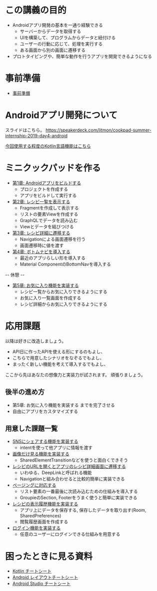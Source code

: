 # この講義の目的

- Androidアプリ開発の基本を一通り経験できる
  - サーバーからデータを取得する
  - UIを構築して、プログラムからデータと紐付ける
  - ユーザーの行動に応じて、処理を実行する
  - ある画面から別の画面に遷移する
- プロトタイピングや、簡単な動作を行うアプリを開発できるようになる

# 事前準備

- [事前準備](preparation)

# Androidアプリ開発について

スライドはこちら。
https://speakerdeck.com/litmon/cookpad-summer-internship-2019-day4-android

[今回使用する程度のKotlin言語機能はこちら](doc_kotlin_cheatsheet)

# ミニクックパッドを作る

- [第1章: Androidアプリをビルドする](chapter1)
  - プロジェクトを作成する
  - アプリをビルドして実行する
- [第2章: レシピ一覧を表示する](chapter2)
  - Fragmentを作成して表示する
  - リストの要素Viewを作成する
  - GraphQLでデータを読み込む
  - Viewとデータを結びつける
- [第3章: レシピ詳細に遷移する](chapter3)
  - Navigationによる画面遷移を行う
  - 画面遷移時に値を渡す
- [第4章: ボトムナビを導入する](chapter4)
  - 最近のアプリらしい形を導入する
  - Material ComponentのBottomNavを導入する

-- 休憩 --

- [第5章: お気に入り機能を実装する](chapter5)
  - レシピ一覧からお気に入りできるようにする
  - お気に入り一覧画面を作成する
  - レシピ詳細からお気に入りできるようにする

# 応用課題

以降は好きに改造しましょう。

- API日に作ったAPIを使える形にするのもよし、
- こちらで用意したシナリオをなぞるでもよし、
- まったく新しい機能を考えて導入するでもよし、

ここから先はあなたの想像力と実装力が試されます。
頑張りましょう。

## 後半の進め方

- 第5章: お気に入り機能を実装する までを完了させる
- 自由にアプリをカスタマイズする

## 用意した課題一覧

- [SNSにシェアする機能を実装する](advanced_sns_share)
  - intentを使って他アプリに情報を渡す
- [画像だけ見る機能を実装する](advanced_image)
  - SharedElementTransitionなどを使うと面白くできそう
- [レシピのURLを開くとアプリのレシピ詳細画面に遷移する](advanced_deeplink)
  - いわゆる、DeepLinkと呼ばれる機能
  - Navigationと組み合わせると比較的簡単に実装できる
- [ページングに対応する](advanced_paging)
  - リスト要素の一番最後に次読み込むための仕組みを導入する
  - GroupieのSection, Footerをうまく使うと簡単に実装できる
- [レシピの表示履歴機能を実装する](advanced_history)
  - アプリ上にデータを保存する, 保存したデータを取り出す(Room, SharedPreferences)
  - 閲覧履歴画面を作成する
- [ログイン機能を実装する](advanced_login)
  - 任意のユーザーにログインできる仕組みを用意する

# 困ったときに見る資料

- [Kotlin チートシート](doc_kotlin_cheatsheet)
- [Android レイアウトチートシート](doc_android_layout_cheatsheet)
- [Android Studio チートシート](doc_android_studio_cheatsheet)
